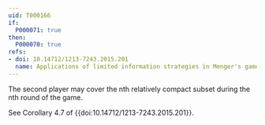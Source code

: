 ```yaml
---
uid: T000166
if:
  P000071: true
then:
  P000070: true
refs:
- doi: 10.14712/1213-7243.2015.201
  name: Applications of limited information strategies in Menger's game
---
```


The second player may cover the nth relatively compact subset during the nth round of the game.

See Corollary 4.7 of {{doi:10.14712/1213-7243.2015.201}}.
